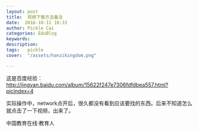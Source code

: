 ```yaml
---
layout: post  
title:  视频下载方法备注  
date:  2016-10-11 10:33  
author: Pickle Cai  
categories: EduBlog  
keywords: 
description:   
tags:	pickle   
cover:  "/assets/hanzikingdom.png"  

---  
```


    
这是百度经验：http://jingyan.baidu.com/album/15622f247e7306fdfdbea557.html?picindex=4

实际操作中，network点开后，很久都没有看到应该要找的东西。后来不知道怎么就点击了一下视频，出来了。





		    
 中国教育在线·教育人

